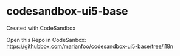 # codesandbox-ui5-base
Created with CodeSandbox

Open this Repo in CodeSanbox:
https://githubbox.com/marianfoo/codesandbox-ui5-base/tree/i18n
